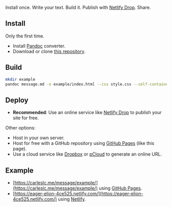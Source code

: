 Install once. Write your text. Build it. Publish with [Netlify Drop](https://app.netlify.com/drop). Share.

## Install

Only the first time.

- Install [Pandoc](https://pandoc.org/installing.html) converter.
- Download or clone [this repository](https://github.com/Carleslc/message).

## Build

```bash
mkdir example
pandoc message.md -o example/index.html --css style.css --self-contained --metadata title="Ejemplo"
```

## Deploy

- **Recommended**: Use an online service like [Netlify Drop](https://app.netlify.com/drop) to publish your site for free.

Other options:

- Host in your own server.
- Host for free with a GitHub repository using [GitHub Pages](https://pages.github.com/) (like this page).
- Use a cloud service like [Dropbox](https://www.dropbox.com/) or [pCloud](https://www.pcloud.com/) to generate an online URL.

## Example

- [https://carleslc.me/message/example/](https://carleslc.me/message/example/) using [GitHub Pages](https://pages.github.com/).
- [https://eager-elion-4ce525.netlify.com/](https://eager-elion-4ce525.netlify.com/) using [Netlify](https://app.netlify.com/drop).